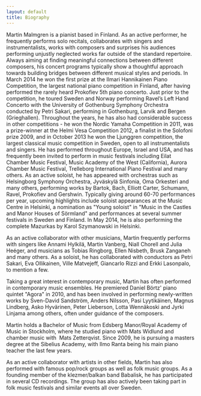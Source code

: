 ```yaml
---
layout: default
title: Biography
---
```


Martin Malmgren is a pianist based in Finland. As an active performer, he frequently performs solo recitals, collaborates with singers and instrumentalists, works with composers and surprises his audiences performing unjustly neglected works far outside of the standard repertoire. Always aiming at finding meaningful connections between different composers, his concert programs typically show a thoughtful approach towards building bridges between different musical styles and periods. In March 2014 he won the first prize at the Ilmari Hannikainen Piano Competition, the largest national piano competition in Finland, after having performed the rarely heard Prokofiev 5th piano concerto. Just prior to the competition, he toured Sweden and Norway performing Ravel’s Left Hand Concerto with the University of Gothenburg Symphony Orchestra conducted by Petri Sakari, performing in Gothenburg, Larvik and Bergen (Grieghallen). Throughout the years, he has also had considerable success in other competitions - he won the Nordic Yamaha Competition in 2011, was a prize-winner at the Helmi Vesa Competition 2012, a finalist in the Solofoni prize 2009, and in October 2013 he won the Ljunggren competition, the largest classical music competition in Sweden, open to all instrumentalists and singers. He has performed throughout Europe, Israel and USA, and has frequently been invited to perform in music festivals including Eilat Chamber Music Festival, Music Academy of the West (California), Aurora Chamber Music Festival, Trelleborg International Piano Festival and many others. As an active soloist, he has appeared with orchestras such as Helsingborg Symphony Orchestra, Jyväskylä Sinfonia, Oma Orkesteri and many others, performing works by Bartok, Bach, Elliott Carter, Schumann, Ravel, Prokofiev and Gershwin. Typically giving around 60-70 performances per year, upcoming highlights include soloist appearances at the Music Centre in Helsinki, a nomination as "Young soloist" in "Music in the Castles and Manor Houses of Sörmland" and performances at several summer festivals in Sweden and Finland. In May 2014, he is also performing the complete Mazurkas by Karol Szymanowski in Helsinki.   

As an active collaborator with other musicians, Martin frequently performs with singers like Annami Hylkilä, Martin Vanberg, Niall Chorell and Julia Heéger, and musicians as Tobias Ringborg, Ellen Nisbeth, Brusk Zanganeh and many others. As a soloist, he has collaborated with conductors as Petri Sakari, Eva Ollikainen, Ville Matvejeff, Giancarlo Rizzi and Erkki Lasonpalo, to mention a few.

Taking a great interest in contemporary music, Martin has often performed in contemporary music ensembles. He premiered Daniel Börtz' piano quintet "Agora" in 2010, and has been involved in performing newly-written works by Sven-David Sandström, Anders Nilsson, Pasi Lyytikäinen, Magnus Lindberg, Asko Hyvärinen, Peter Lieberson, Lotta Wennäkoski and Jyrki Linjama among others, often under guidance of the composers.

Martin holds a Bachelor of Music from Edsberg Manor/Royal Academy of Music in Stockholm, where he studied piano with Mats Widlund and chamber music with  Mats Zetterqvist. Since 2009, he is pursuing a masters degree at the Sibelius Academy, with Ilmo Ranta being his main piano teacher the last few years. 

As an active collaborator with artists in other fields, Martin has also performed with famous pop/rock groups as well as folk music groups. As a founding member of the klezmer/balkan band Babalisk, he has participated in several CD recordings. The group has also actively been taking part in folk music festivals and similar events all over Sweden.
